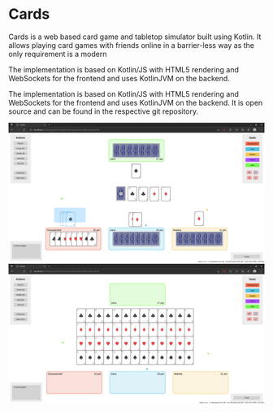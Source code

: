 
# Cards
Cards is a web based card game and tabletop simulator built using Kotlin. It allows playing card games with friends online in a barrier-less way as the only requirement is a modern

The implementation is based on Kotlin/JS with HTML5 rendering and WebSockets for the frontend and uses KotlinJVM on the backend.

The implementation is based on Kotlin/JS with HTML5 rendering and WebSockets for the frontend and uses KotlinJVM on the backend. It is open source and can be found in the respective git repository.

![Screenshot2](screenshot3.png)
![Screenshot1](screenshot1.png)